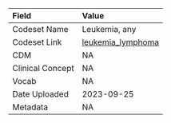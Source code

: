 |Field            |Value             |
|:----------------|:-----------------|
|Codeset Name     |Leukemia, any     |
|Codeset Link     |[leukemia_lymphoma](https://github.com/PEDSnet/Variable-Dictionary/blob/main/condition/leukemia_lymphoma.csv)|
|CDM              |NA                |
|Clinical Concept |NA                |
|Vocab            |NA                |
|Date Uploaded    |2023-09-25        |
|Metadata         |NA                |
